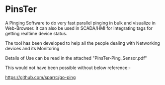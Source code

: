 # PinsTer

A Pinging Software to do very fast parallel pinging in bulk and visualize in Web-Browser. It can also be used in SCADA/HMI for integrating tags for getting realtime device status.



The tool has been developed to help all the people dealing with Networking devices and its Monitoring

Details of Use can be read in the attached "PinsTer-Ping_Sensor.pdf"



This would not have been possible without below reference:-

https://github.com/sparrc/go-ping

